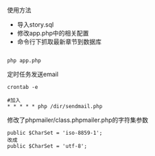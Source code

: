 使用方法
- 导入story.sql
- 修改app.php中的相关配置
- 命令行下抓取最新章节到数据库
```

php app.php

```

定时任务发送email

```
crontab -e

#加入
* * * * * php /dir/sendmail.php
```

修改了phpmailer/class.phpmailer.php的字符集参数
```
public $CharSet = 'iso-8859-1';
改成
public $CharSet = 'utf-8';
```
